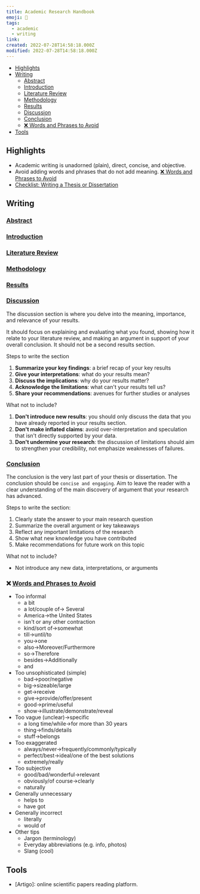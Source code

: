 ```yaml
---
title: Academic Research Handbook
emoji: 📝
tags:
  - academic
  - writing
link:
created: 2022-07-28T14:58:18.000Z
modified: 2022-07-28T14:58:18.000Z
---
```


- [Highlights](#highlights)
- [Writing](#writing)
  - [Abstract](#abstract)
  - [Introduction](#introduction)
  - [Literature Review](#literature-review)
  - [Methodology](#methodology)
  - [Results](#results)
  - [Discussion](#discussion)
  - [Conclusion](#conclusion)
  - [❌ Words and Phrases to Avoid](#-words-and-phrases-to-avoid)
- [Tools](#tools)

## Highlights

- Academic writing is unadorned (plain), direct, concise, and objective.
- Avoid adding words and phrases that do not add meaning. [❌ Words and Phrases to Avoid](#-words-and-phrases-to-avoid)
- [Checklist: Writing a Thesis or Dissertation](https://www.scribbr.com/dissertation/dissertation-checklist/)

## Writing

### [Abstract](https://www.scribbr.com/dissertation/abstract/)

### [Introduction](https://www.scribbr.com/dissertation/introduction-structure/)

### [Literature Review](https://www.scribbr.com/dissertation/literature-review/)

### [Methodology](https://www.scribbr.com/dissertation/methodology/)

### [Results](https://www.scribbr.com/dissertation/results/)

### [Discussion](https://www.scribbr.com/research-paper/discussion/)

The discussion section is where you delve into the meaning, importance, and relevance of your results.

It should focus on explaining and evaluating what you found, showing how it relate to your literature review, and making an argument in support of your overall conclusion. It should not be a second results section.

Steps to write the section

1. **Summarize your key findings**: a brief recap of your key results
2. **Give your interpretations**: what do your results mean?
3. **Discuss the implications**: why do your results matter?
4. **Acknowledge the limitations**: what can't your results tell us?
5. **Share your recommendations**: avenues for further studies or analyses

What not to include?

1. **Don't introduce new results**: you should only discuss the data that you have already reported in your results section.
2. **Don't make inflated claims**: avoid over-interpretation and speculation that isn't directly supported by your data.
3. **Don't undermine your research**: the discussion of limitations should aim to strengthen your credibility, not emphasize weaknesses of failures.

### [Conclusion](https://www.scribbr.com/dissertation/write-conclusion/)

The conclusion is the very last part of your thesis or dissertation. The conclusion should be `concise and engaging`. Aim to leave the reader with a clear understanding of the main discovery of argument that your research has advanced.

Steps to write the section:

1. Clearly state the answer to your main research question
2. Summarize the overall argument or key takeaways
3. Reflect any important limitations of the research
4. Show what new knowledge you have contributed
5. Make recommendations for future work on this topic

What not to include?

- Not introduce any new data, interpretations, or arguments

### ❌ [Words and Phrases to Avoid](https://www.scribbr.com/academic-writing/taboo-words/)

- Too informal
  - a bit
  - a lot/couple of-> Several
  - America->the United States
  - isn't or any other contraction
  - kind/sort of->somewhat
  - till->until/to
  - you->one
  - also->Moreover/Furthermore
  - so->Therefore
  - besides->Additionally
  - and
- Too unsophisticated (simple)
  - bad->poor/negative
  - big->sizeable/large
  - get->receive
  - give->provide/offer/present
  - good->prime/useful
  - show->illustrate/demonstrate/reveal
- Too vague (unclear)->specific
  - a long time/while->for more than 30 years
  - thing->finds/details
  - stuff->belongs
- Too exaggerated
  - always/never->frequently/commonly/typically
  - perfect/best->ideal/one of the best solutions
  - extremely/really
- Too subjective
  - good/bad/wonderful->relevant
  - obviously/of course->clearly
  - naturally
- Generally unnecessary
  - helps to
  - have got
- Generally incorrect
  - literally
  - would of
- Other tips
  - Jargon (terminology)
  - Everyday abbreviations (e.g. info, photos)
  - Slang (cool)

## Tools

- [Artigo]: online scientific papers reading platform.
